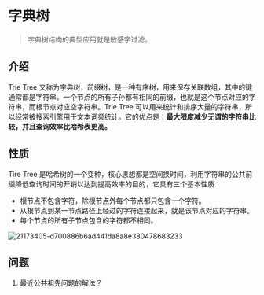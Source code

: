 字典树
=========================

> 字典树结构的典型应用就是敏感字过滤。

## 介绍

Trie Tree 又称为字典树，前缀树，是一种有序树，用来保存关联数组，其中的键通常都是字符串。一个节点的所有子孙都有相同的前缀，也就是这个节点对应的字符串，而根节点对应空字符串。Trie Tree 可以用来统计和排序大量的字符串，所以经常被搜索引擎用于文本词频统计。它的优点是：**最大限度减少无谓的字符串比较，并且查询效率比哈希表更高。**

## 性质

Tire Tree 是哈希树的一个变种，核心思想都是空间换时间，利用字符串的公共前缀降低查询时间的开销以达到提高效率的目的，它具有三个基本性质：

- 根节点不包含字符，除根节点外每个节点都只包含一个字符。
- 从根节点到某一节点路径上经过的字符连接起来，就是该节点对应的字符串。
- 每个节点的所有子节点包含的字符都不相同。

![21173405-d700886b6ad441da8a8e380478683233](https://images0.cnblogs.com/blog/13980/201301/21173405-d700886b6ad441da8a8e380478683233.png)

## 问题

1. 最近公共祖先问题的解法？